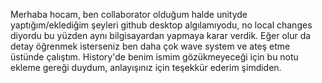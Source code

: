 Merhaba hocam, ben collaborator olduğum halde unityde yaptığım/eklediğim şeyleri github desktop algılamıyodu, no local changes diyordu bu yüzden aynı bilgisayardan yapmaya karar verdik. Eğer olur da detay öğrenmek isterseniz ben daha çok wave system ve ateş etme üstünde çalıştım.
History'de benim ismim gözükmeyeceği için bu notu ekleme gereği duydum, anlayışınız için teşekkür ederim şimdiden.
